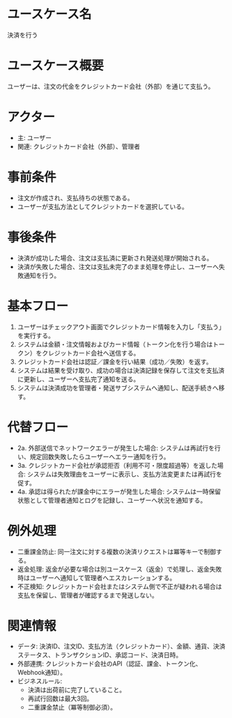 # ユースケース名
決済を行う

# ユースケース概要
ユーザーは、注文の代金をクレジットカード会社（外部）を通じて支払う。

# アクター
- 主: ユーザー  
- 関連: クレジットカード会社（外部）、管理者

# 事前条件
- 注文が作成され、支払待ちの状態である。  
- ユーザーが支払方法としてクレジットカードを選択している。

# 事後条件
- 決済が成功した場合、注文は支払済に更新され発送処理が開始される。  
- 決済が失敗した場合、注文は支払未完了のまま処理を停止し、ユーザーへ失敗通知を行う。

# 基本フロー
1. ユーザーはチェックアウト画面でクレジットカード情報を入力し「支払う」を実行する。  
2. システムは金額・注文情報およびカード情報（トークン化を行う場合はトークン）をクレジットカード会社へ送信する。  
3. クレジットカード会社は認証／課金を行い結果（成功／失敗）を返す。  
4. システムは結果を受け取り、成功の場合は決済記録を保存して注文を支払済に更新し、ユーザーへ支払完了通知を送る。  
5. システムは決済成功を管理者・発送サブシステムへ通知し、配送手続きへ移す。

# 代替フロー
- 2a. 外部送信でネットワークエラーが発生した場合: システムは再試行を行い、規定回数失敗したらユーザーへエラー通知を行う。  
- 3a. クレジットカード会社が承認拒否（利用不可・限度超過等）を返した場合: システムは失敗理由をユーザーに表示し、支払方法変更または再試行を促す。  
- 4a. 承認は得られたが課金中にエラーが発生した場合: システムは一時保留状態として管理者通知とログを記録し、ユーザーへ状況を通知する。

# 例外処理
- 二重課金防止: 同一注文に対する複数の決済リクエストは冪等キーで制御する。  
- 返金処理: 返金が必要な場合は別ユースケース（返金）で処理し、返金失敗時はユーザーへ通知して管理者へエスカレーションする。  
- 不正検知: クレジットカード会社またはシステム側で不正が疑われる場合は支払を保留し、管理者が確認するまで発送しない。

# 関連情報
- データ: 決済ID、注文ID、支払方法（クレジットカード）、金額、通貨、決済ステータス、トランザクションID、承認コード、決済日時。  
- 外部連携: クレジットカード会社のAPI（認証、課金、トークン化、Webhook通知）。  
- ビジネスルール:
  - 決済は出荷前に完了していること。  
  - 再試行回数は最大3回。  
  - 二重課金禁止（冪等制御必須）。